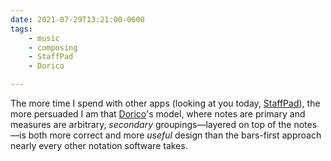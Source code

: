```yaml
---
date: 2021-07-29T13:21:00-0600
tags:
    - music
    - composing
    - StaffPad
    - Dorico

---
```


The more time I spend with other apps (looking at you today, [StaffPad][s]), the more persuaded I am that [Dorico][d]'s model, where notes are primary and measures are arbitrary, *secondary* groupings—layered on top of the notes—is both more correct and more *useful* design than the bars-first approach nearly every other notation software takes.

[s]: https://www.staffpad.net/
[d]: https://new.steinberg.net/dorico/
